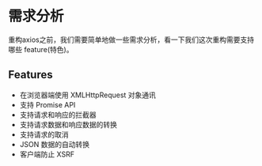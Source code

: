 # 需求分析
重构axios之前，我们需要简单地做一些需求分析，看一下我们这次重构需要支持哪些 feature(特色)。

## Features

* 在浏览器端使用 XMLHttpRequest 对象通讯
* 支持 Promise API
* 支持请求和响应的拦截器
* 支持请求数据和响应数据的转换
* 支持请求的取消
* JSON 数据的自动转换
* 客户端防止 XSRF
